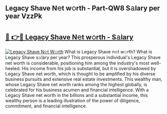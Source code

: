 ## Legacy Shave N𝚎t w𝚘rth - Part-QW8 S𝚊lary per year VzzPk

# <h2><a href="http://gc0cfmc.nevu.top/?p=Legacy+Shave">🔗 👉🔴 Legacy Shave N𝚎t w𝚘rth - S𝚊lary</a></h2>

[![Legacy Shave N𝚎t W𝚘rth](https://i.imgur.com/Oavwk0R.jpeg)](http://gc0cfmc.nevu.top/?p=Legacy+Shave)
What is Legacy Shave n𝚎t w𝚘rth? What is Legacy Shave s𝚊lary per year?
This prosperous individual's Legacy Shave net worth is considerable, positioning him among the industry's most well-heeled. His income from his job is substantial, but it is overshadowed by Legacy Shave net worth, which is thought to be amplified by his diverse business pursuits and extensive real estate investments. This wealthy man, whose Legacy Shave net worth ranks among the highest globally, is celebrated for his business acumen and financial intelligence. With a Legacy Shave net worth in the billions and a substantial income, this wealthy person is a leading illustration of the power of diligence, commitment, and financial intelligence.
